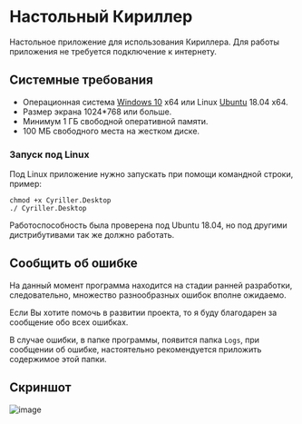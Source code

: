 ﻿# Настольный Кириллер

Настольное приложение для использования Кириллера. Для работы приложения не требуется подключение к интернету.

## Системные требования

- Операционная система [Windows 10](https://www.microsoft.com/en-us/software-download/windows10) x64 или Linux [Ubuntu](https://ubuntu.com/download/desktop) 18.04 x64.
- Размер экрана 1024*768 или больше.
- Минимум 1 ГБ свободной оперативной памяти.
- 100 МБ свободного места на жестком диске.

### Запуск под Linux

Под Linux приложение нужно запускать при помощи командной строки, пример:

```
chmod +x Cyriller.Desktop
./ Cyriller.Desktop
```

Работоспособность была проверена под Ubuntu 18.04, но под другими дистрибутивами так же должно работать.

## Сообщить об ошибке

На данный момент программа находится на стадии ранней разработки, следовательно, множество разнообразных ошибок вполне ожидаемо.

Если Вы хотите помочь в развитии проекта, то я буду благодарен за сообщение обо всех ошибках.

В случае ошибки, в папке программы, появится папка `Logs`, при сообщении об ошибке, настоятельно рекомендуется приложить содержимое этой папки.

## Скриншот

![image](https://user-images.githubusercontent.com/6435556/62654140-73f55380-b95f-11e9-9e30-86e01b9af57a.png)
